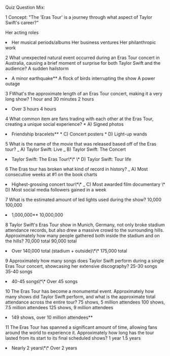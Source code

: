 Quiz Question Mix:

1 Concept: "The 'Eras Tour' is a journey through what aspect of Taylor Swift's career?"

Her acting roles

 <li class="correct">Her musical periods/albums
Her business ventures
Her philanthropic work

2 What unexpected natural event occurred during an Eras Tour concert in Australia, causing a brief moment of surprise for both Taylor Swift and the audience?
A sudden hailstorm

   <li class="correct">A minor earthquake**
     A flock of birds interrupting the show
    A power outage

3 FWhat's the approximate length of an Eras Tour concert, making it a very long show?
1 hour and 30 minutes
2 hours
<li class="correct"> Over 3 hours
4 hours

4 What common item are fans trading with each other at the Eras Tour, creating a unique social experience? \* A) Signed photos

   <li class="correct">Friendship bracelets**
    * C) Concert posters
    * D) Light-up wands

5 What is the name of the movie that was released based off of the Eras tour?
_ A) Taylor Swift: Live
_ B) Taylor Swift: The Concert
<li class="correct"> Taylor Swift: The Eras Tour\*\* \* D) Taylor Swift: Tour life

6 The Eras tour has broken what kind of record in history?
_ A) Most consecutive weeks at #1 on the book charts
<li class="correct"> Highest-grossing concert tour\*\*
_ C) Most awarded film documentary \* D) Most social media followers gained in a week

7 What is the estimated amount of led lights used during the show?
10,000
100,000

   <li class="correct"> 1,000,000**
     10,000,000

8 Taylor Swift's Eras Tour show in Munich, Germany, not only broke stadium attendance records, but also drew a massive crowd to the surrounding hills. Approximately how many people gathered both inside the stadium and on the hills?
70,000 total
90,000 total
<li class="correct"> Over 140,000 total (stadium + outside)\*\*
175,000 total

9 Approximately how many songs does Taylor Swift perform during a single Eras Tour concert, showcasing her extensive discography?
25-30 songs
35-40 songs
<li class="correct"> 40-45 songs\*\*
Over 45 songs

10 The Eras Tour has become a monumental event. Approximately how many shows did Taylor Swift perform, and what is the approximate total attendance across the entire tour?
75 shows, 5 million attendees
100 shows, 7.5 million attendees
125 shows, 9 million attendees

   <li class="correct"> 149 shows, over 10 million attendees**

11 The Eras Tour has spanned a significant amount of time, allowing fans around the world to experience it. Approximately how long has the tour lasted from its start to its final scheduled shows?
1 year
1.5 years
<li class="correct"> Nearly 2 years\*\*
Over 2 years
